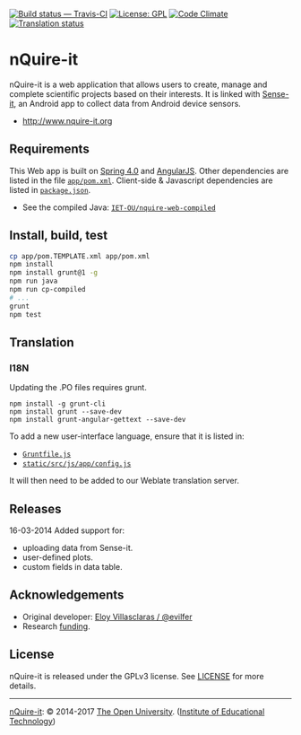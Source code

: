 
[![Build status — Travis-CI][travis-icon]][travis] [![License: GPL][gpl-icon]][LICENSE]
[![Code Climate][climate-icon]][climate]
[![Translation status][weblate-icon]][weblate]


# nQuire-it

nQuire-it is a web application that allows users to create, manage and complete
scientific projects based on their interests. It is linked with [Sense-it][], an Android
app to collect data from Android device sensors.

* <http://www.nquire-it.org>


## Requirements

This Web app is built on [Spring 4.0][] and [AngularJS][].
Other dependencies are listed in the file [`app/pom.xml`][].
Client-side & Javascript dependencies are listed in [`package.json`][].

* See the compiled Java: [`IET-OU/nquire-web-compiled`][]

## Install, build, test

```sh
cp app/pom.TEMPLATE.xml app/pom.xml
npm install
npm install grunt@1 -g
npm run java
npm run cp-compiled
# ...
grunt
npm test
```

## Translation
### I18N

Updating the .PO files requires grunt.

```
npm install -g grunt-cli
npm install grunt --save-dev
npm install grunt-angular-gettext --save-dev
```

To add a new user-interface language, ensure that it is listed in:

* [`Gruntfile.js`][]
* [`static/src/js/app/config.js`][]

It will then need to be added to our Weblate translation server.


## Releases

16-03-2014
Added support for:
 - uploading data from Sense-it.
 - user-defined plots.
 - custom fields in data table.


## Acknowledgements

* Original developer: [Eloy Villasclaras / @evilfer][eloy]
* Research [funding][].


<!-- [![Sense-it][sense-it-icon]][Sense-it] -->

## License

nQuire-it is released under the GPLv3 license. See [LICENSE][] for more details.

---
[nQuire-it][]: © 2014-2017 [The Open University][ou]. ([Institute of Educational Technology][iet])


[`app/pom.xml`]: https://github.com/IET-OU/nquire-web-source/blob/1.2-branch/app/pom.TEMPLATE.xml
[`package.json`]: https://github.com/IET-OU/nquire-web-source/blob/1.2-branch/package.json#L20-L29
    "Client-side 'dependencies' in package JSON."
[`Gruntfile.js`]: https://github.com/IET-OU/nquire-web-source/blob/1.2-branch/Gruntfile.js#L107-L111
    "'locales' list in Gruntfile."
[`static/src/js/app/config.js`]: https://github.com/IET-OU/nquire-web-source/blob/1.2-branch/static/src/js/app/config.js.DIST.html#L33-L44
    "'langs' list in config.JS template."
[nQuire-it]: https://github.com/IET-OU/nquire-web-source
[`IET-OU/nquire-web-compiled`]: https://github.com/IET-OU/nquire-web-compiled
[Sense-it]: https://play.google.com/store/apps/details?id=org.greengin.sciencetoolkit "Android app"
[sense-it-icon]: https://lh5.ggpht.com/SN_LLof2UbhxolOJ6IwnjkOLYLVXTpY3CpIDHzEOBbqPH-xiECx26XftvRmlgqvRl2Q=w300-rw
[eloy]: https://github.com/evilfer
[iet]: http://iet.open.ac.uk/
[ou]: http://www.open.ac.uk/
[funding]: http://www.nquire-it.org/#/about "Research funding: Nominet Trust"
[gpl]: https://gnu.org/licenses/gpl.html
[LICENSE]: https://github.com/IET-OU/nquire-web-source/blob/master/LICENSE.txt
    "GNU General Public License 3.0 onwards [GPL-3.0+]"
[gpl-icon]: https://img.shields.io/badge/license-GLP--3.0%2B-blue.svg
[travis]:  https://travis-ci.org/IET-OU/nquire-web-source
[travis-icon]: https://api.travis-ci.org/IET-OU/nquire-web-source.svg
    "Build status – Travis-CI (Node/Npm + Java/Maven)"
[climate]: https://codeclimate.com/github/IET-OU/nquire-web-source
    "Code Climate score [GPA, out of 4]"
[climate-icon]: https://codeclimate.com/github/IET-OU/nquire-web-source/badges/gpa.svg
[weblate]: http://weblate.iet.open.ac.uk/projects/nquire-it?utm_source=widget
    "Translation status [percent]"
[weblate-icon]: http://weblate.iet.open.ac.uk/widgets/nquire-it/-/shields-badge.svg

[Spring 4.0]: http://projects.spring.io/spring-framework "Spring Java framework"
[AngularJS]: https://angularjs.org/
[privacy-gdoc]: https://drive.google.com/file/d/0B4POymbCOfVwekdjb2lMWjI4RlE/edit
    "nQuire-it website & Sense – it application. 4th Sept 2014 [PDF] 183 kB."

[End]: //end.
